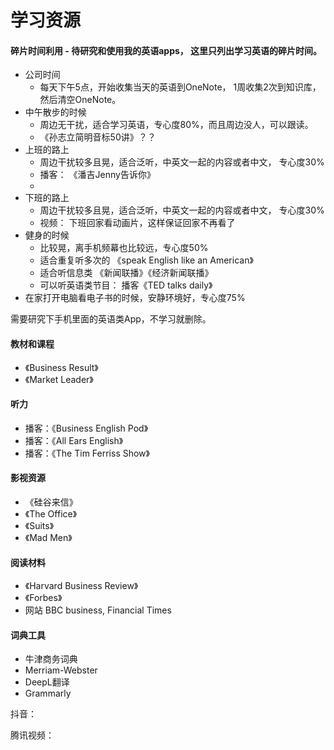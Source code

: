 # 学习资源

#### 碎片时间利用 - 待研究和使用我的英语apps， 这里只列出学习英语的碎片时间。
- 公司时间
    - 每天下午5点，开始收集当天的英语到OneNote， 1周收集2次到知识库，然后清空OneNote。
- 中午散步的时候
    - 周边无干扰，适合学习英语，专心度80%，而且周边没人，可以跟读。
    - 《孙志立简明音标50讲》？？
- 上班的路上
    - 周边干扰较多且晃，适合泛听，中英文一起的内容或者中文， 专心度30%
    - 播客： 《潘吉Jenny告诉你》
    - 
- 下班的路上
    - 周边干扰较多且晃，适合泛听，中英文一起的内容或者中文， 专心度30%
    - 视频： 下班回家看动画片，这样保证回家不再看了
- 健身的时候
    - 比较晃，离手机频幕也比较远，专心度50%
    - 适合重复听多次的 《speak English like an American》
    - 适合听信息类 《新闻联播》《经济新闻联播》
    - 可以听英语类节目： 播客《TED talks daily》
- 在家打开电脑看电子书的时候，安静环境好，专心度75%


需要研究下手机里面的英语类App，不学习就删除。


#### 教材和课程
- 《Business Result》
- 《Market Leader》

#### 听力
- 播客：《Business English Pod》
- 播客：《All Ears English》
- 播客：《The Tim Ferriss Show》

#### 影视资源
- 《硅谷来信》
- 《The Office》
- 《Suits》
- 《Mad Men》

#### 阅读材料
- 《Harvard Business Review》
- 《Forbes》
-  网站 BBC business, Financial Times

#### 词典工具
- 牛津商务词典
- Merriam-Webster
- DeepL翻译
- Grammarly


抖音：

腾讯视频：



